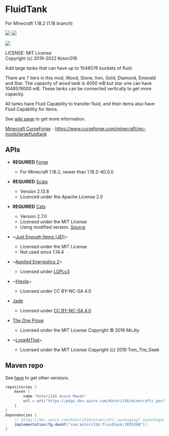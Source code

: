# FluidTank

For Minecraft 1.18.2 (1.18 branch)

[![](http://cf.way2muchnoise.eu/versions/largefluidtank.svg)][CurseForge]
[![](http://cf.way2muchnoise.eu/full_largefluidtank_downloads.svg)][CurseForge]

[![](https://github.com/Kotori316/FluidTank/workflows/Java%20CI/badge.svg)](https://github.com/Kotori316/FluidTank/actions)

[CurseForge]: https://www.curseforge.com/minecraft/mc-mods/largefluidtank

LICENSE: MIT License  
Copyright (c) 2019-2022 Kotori316

Add large tanks that can have up to 1048576 buckets of fluid.

There are 7 tiers in this mod, Wood, Stone, Iron, Gold, Diamond, Emerald and Star. The capacity of wood tank is 4000 mB
but star one can have 1048576000 mB. These tanks can be connected vertically to get more capacity.

All tanks have Fluid Capability to transfer fluid, and their items also have Fluid Capability for items.

See [wiki page](https://github.com/Kotori316/FluidTank/wiki) to get more information.

[Minecraft CurseForge][CurseForge] - https://www.curseforge.com/minecraft/mc-mods/largefluidtank

## APIs

* **REQUIRED** [Forge](https://github.com/MinecraftForge/MinecraftForge)
  * For Minecraft 1.18.2, newer than 1.18.2-40.0.0

* **REQUIRED** [Scala](https://github.com/scala/scala)
  * Version 2.13.8
  * Licenced under the Apache License 2.0

* **REQUIRED** [Cats](https://github.com/typelevel/cats)
  * Version 2.7.0
  * Licensed under the MIT License
  * Using modified version. [Source](https://github.com/Kotori316/cats)

* ~[Just Enough Items (JEI)](https://github.com/mezz/JustEnoughItems)~
  * Licensed under the MIT License
  * Not used since 1.14.4

* ~[Applied Energistics 2](https://github.com/AppliedEnergistics/Applied-Energistics-2)~
  * Licensed under [LGPLv3](https://github.com/AppliedEnergistics/Applied-Energistics-2#license)

* ~[Hwyla](https://github.com/TehNut/HWYLA/tree/1.16_forge)~
  * Licensed under CC BY-NC-SA 4.0

* [Jade](https://github.com/Snownee/Jade)
  * Licensed under [CC BY-NC-SA 4.0](https://creativecommons.org/licenses/by-nc-sa/4.0/)

* [The One Prove](https://github.com/McJtyMods/TheOneProbe/tree/1.18)
  * Licensed under the MIT License Copyright © 2016 McJty

* ~[LookAtThat](https://github.com/Geek202/LookAtThat)~
  * Licensed under the MIT License Copyright (c) 2019 Tom_The_Geek

## Maven repo

See [here](https://dev.azure.com/Kotori316/minecraft/_packaging?_a=package&feed=mods%40Local&package=com.kotori316%3Afluidtank&protocolType=maven&view=versions)
to get other versions.

```groovy
repositories {
    maven {
        name "Kotori316 Azure Maven"
        url = uri("https://pkgs.dev.azure.com/Kotori316/minecraft/_packaging/mods/maven/v1")
    }
}
dependencies {
    // https://dev.azure.com/Kotori316/minecraft/_packaging?_a=package&feed=mods%40Local&package=com.kotori316%3Afluidtank&protocolType=maven&view=versions
    implementation(fg.deobf("com.kotori316:fluidtank:VERSION"))
}
```
